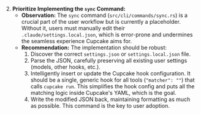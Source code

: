 2.  **Prioritize Implementing the `sync` Command:**
    - **Observation:** The `sync` command (`src/cli/commands/sync.rs`) is a crucial part of the user workflow but is currently a placeholder. Without it, users must manually edit their `.claude/settings.local.json`, which is error-prone and undermines the seamless experience Cupcake aims for.
    - **Recommendation:** The implementation should be robust:
      1.  Discover the correct `settings.json` or `settings.local.json` file.
      2.  Parse the JSON, carefully preserving all existing user settings (models, other hooks, etc.).
      3.  Intelligently insert or update the Cupcake hook configuration. It should be a single, generic hook for all tools (`"matcher": ""`) that calls `cupcake run`. This simplifies the hook config and puts all the matching logic inside Cupcake's YAML, which is the goal.
      4.  Write the modified JSON back, maintaining formatting as much as possible. This command is the key to user adoption.
